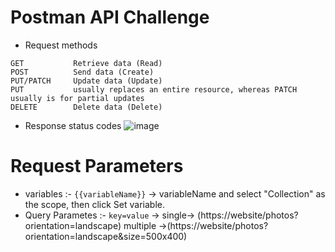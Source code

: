 # Postman API Challenge 
* Request methods
```
GET           Retrieve data (Read)
POST          Send data (Create)
PUT/PATCH     Update data (Update)
PUT           usually replaces an entire resource, whereas PATCH usually is for partial updates
DELETE	      Delete data (Delete)
```
* Response status codes
![image](https://github.com/user-attachments/assets/5151cc47-757e-43f4-ba4c-515a618cd9a1)

# Request  Parameters
* variables :-
`{{variableName}}` -> variableName  and select "Collection" as the scope, then click Set variable.
* Query Parametes :-
  `key=value` ->
  single-> (https://website/photos?orientation=landscape)
  multiple ->(https://website/photos?orientation=landscape&size=500x400)
